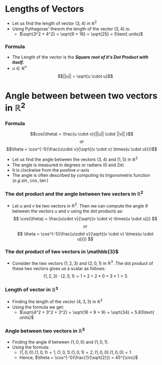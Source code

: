 # Lengths of Vectors

- Let us find the length of vector $(3,4)$ in $\mathbb{R}^2$
- Using Pythagoras' theorm the length of the vector $(3,4)$ is:
  - $\sqrt{3^2 + 4^2} = \sqrt{9 + 16} = \sqrt{25} = 5\text{ units}$

### Formula

- The Length of the vector is the **_Square root of it's Dot Product with itself._**
- $u \in \mathbb{R}^n$
  $$||u|| = \sqrt{u \cdot u}$$

# Angle between between two vectors in $\mathbb{R}^2$

### Formula

$$cos(\theta) = \frac{u \cdot v}{||u|| \cdot ||v|| }$$
$$or$$
$$\theta = \cos^{-1}(\frac{u\cdot v}{\sqrt{(v \cdot v) \times(u \cdot u)}})$$

- Let us find the angle between the vectors $(3,4)$ and $(1,5)$ in $\mathbb{R}^2$
- The angle is measured in degrees or radians $( 0 \text{ and } 2\pi)$
- It is clockwise from the positive $x$-axis
- The angle is often described by computing its trigonometrix function $(e.g. \sin, \cos, \tan)$

### The dot product and the angle between two vectors in $\mathbb{R}^2$

- Let $u$ and $v$ be two vectors in $\mathbb{R}^2$. Then we can compute the angle $\theta$ between the vectors $u$ and $v$ using the dot products as:
  $$
  \cos(\theta) = \frac{u\cdot v}{\sqrt{(v \cdot v) \times(u
  \cdot u)}}
  $$
  $$ \text{or}$$
  $$
  \theta = \cos^{-1}(\frac{u\cdot v}{\sqrt{(v \cdot v) \times(u \cdot u)}})
  $$

### The dot product of two vectors in \mathbb{3}$

- Consider the two vectors $(1, 2, 3)$ and $(2, 0, 1)$ in $\mathbb{R}^3$. The dot product of these two vectors gives us a scalar as follows:
  $$(1,2,3) \cdot (2,0,1) = 1 \times 2 + 2 \times 0 + 3 \times 1 = 5$$

### Length of vector in $\mathbb{R}^3$

- Finding the length of the vector $(4,3,3)$ in $\mathbb{R}^3$
- Using the formula we get:
  - $\sqrt{4^2 + 3^2 + 3^2} = \sqrt{16 + 9 + 9} = \sqrt{34} = 5.83\text{ units}$

### Angle between two vectors in $\mathbb{R}^3$

- Finding the angle $\theta$ between $(1,0,0) \text{ and } (1,0,1).$
- Using the formula:
  - $(1,0,0). (1, 0, 1)= 1, (1, 0, 1). (1, 0, 1) = 2,(1, 0, 0) . (1, 0, 0) = 1$
  - Hence, $\theta = \cos^{-1}(\frac{1}{\sqrt{2}}) = 45^{\circ}$
